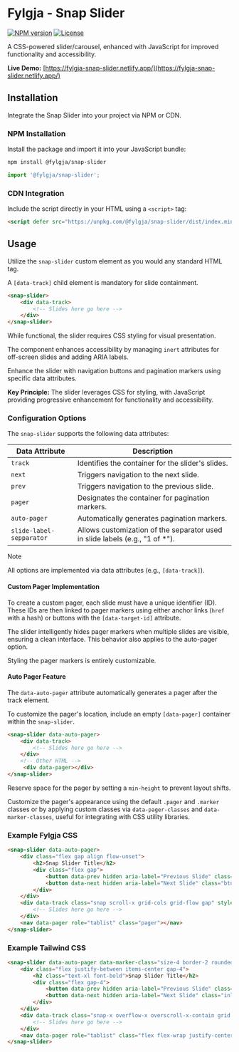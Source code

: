 # Fylgja - Snap Slider

[![NPM version](https://img.shields.io/npm/v/@fylgja/snap-slider?logo=npm)](https://www.npmjs.com/package/@fylgja/snap-slider)
[![License](https://img.shields.io/github/license/@fylgja/snap-slider?color=%23234)](/LICENSE)

A CSS-powered slider/carousel, enhanced with JavaScript for improved functionality and accessibility.

**Live Demo:** [https://fylgja-snap-slider.netlify.app/](https://fylgja-snap-slider.netlify.app/)

## Installation

Integrate the Snap Slider into your project via NPM or CDN.

### NPM Installation

Install the package and import it into your JavaScript bundle:

```sh
npm install @fylgja/snap-slider
```

```js
import '@fylgja/snap-slider';
```

### CDN Integration

Include the script directly in your HTML using a `<script>` tag:

```html
<script defer src="https://unpkg.com/@fylgja/snap-slider/dist/index.min.js"></script>
```

## Usage

Utilize the `snap-slider` custom element as you would any standard HTML tag.

A `[data-track]` child element is mandatory for slide containment.

```html
<snap-slider>
    <div data-track>
        <!-- Slides here go here -->
    </div>
</snap-slider>
```

While functional, the slider requires CSS styling for visual presentation.

The component enhances accessibility by managing `inert` attributes for off-screen slides and adding ARIA labels.

Enhance the slider with navigation buttons and pagination markers using specific data attributes.

**Key Principle:** The slider leverages CSS for styling,
with JavaScript providing progressive enhancement for functionality and accessibility.

### Configuration Options

The `snap-slider` supports the following data attributes:

| Data Attribute           | Description                                                                  |
| ------------------------ | ---------------------------------------------------------------------------- |
| `track`                  | Identifies the container for the slider's slides.                            |
| `next`                   | Triggers navigation to the next slide.                                       |
| `prev`                   | Triggers navigation to the previous slide.                                   |
| `pager`                  | Designates the container for pagination markers.                             |
| `auto-pager`             | Automatically generates pagination markers.                                  |
| `slide-label-sepparator` | Allows customization of the separator used in slide labels (e.g., "1 of *"). |

> [!note]
> All options are implemented via data attributes (e.g., `[data-track]`).

#### Custom Pager Implementation

To create a custom pager, each slide must have a unique identifier (ID). These IDs are then linked to pager markers using either anchor links (`href` with a hash) or buttons with the `[data-target-id]` attribute.

The slider intelligently hides pager markers when multiple slides are visible, ensuring a clean interface. This behavior also applies to the auto-pager option.

Styling the pager markers is entirely customizable.

#### Auto Pager Feature

The `data-auto-pager` attribute automatically generates a pager after the track element.

To customize the pager's location, include an empty `[data-pager]` container within the `snap-slider`.

```html
<snap-slider data-auto-pager>
    <div data-track>
        <!-- Slides here go here -->
    </div>
    <!-- Other HTML -->
     <div data-pager></div>
</snap-slider>
```

Reserve space for the pager by setting a `min-height` to prevent layout shifts.

Customize the pager's appearance using the default `.pager` and `.marker` classes
or by applying custom classes via `data-pager-classes` and `data-marker-classes`,
useful for integrating with CSS utility libraries.

### Example Fylgja CSS

```html
<snap-slider data-auto-pager>
    <div class="flex gap align flow-unset">
        <h2>Snap Slider Title</h2>
        <div class="flex gap">
            <button data-prev hidden aria-label="Previous Slide" class="btn --primary">←</button>
            <button data-next hidden aria-label="Next Slide" class="btn --primary">→</button>
        </div>
    </div>
    <div data-track class="snap scroll-x grid-cols grid-flow gap" style="--md_grid-cols: 2; --lg_grid-cols: 3">
        <!-- Slides here go here -->
    </div>
    <nav data-pager role="tablist" class="pager"></nav>
</snap-slider>
```

### Example Tailwind CSS

```html
<snap-slider data-auto-pager data-marker-class="size-4 border-2 rounded-full aria-current:bg-blue-700 aria-current:border-blue-700">
    <div class="flex justify-between items-center gap-4">
        <h2 class="text-xl font-bold">Snap Slider Title</h2>
        <div class="flex gap-4">
            <button data-prev hidden aria-label="Previous Slide" class="inline-flex justify-between items-center gap-2 px-2 py-1 border-2 border-blue-700 bg-blue-700 text-white hover:bg-blue-900 disabled:border-current disabled:bg-slate-500 disabled:text-slate-800 cursor-pointer">←</button>
            <button data-next hidden aria-label="Next Slide" class="inline-flex justify-between items-center gap-2 px-2 py-1 border-2 border-blue-700 bg-blue-700 text-white hover:bg-blue-900 disabled:border-current disabled:bg-slate-500 disabled:text-slate-800 cursor-pointer">→</button>
        </div>
    </div>
    <div data-track class="snap-x overflow-x overscroll-x-contain grid grid-flow-col auto-cols-fr md:auto-cols-[repeat(2,minmax(0,1fr))] lg:auto-cols-[repeat(3,minmax(0,1fr))] gap-4">
        <!-- Slides here go here -->
    </div>
    <nav data-pager role="tablist" class="flex flex-wrap justify-center items-center gap-2"></nav>
</snap-slider>
```

